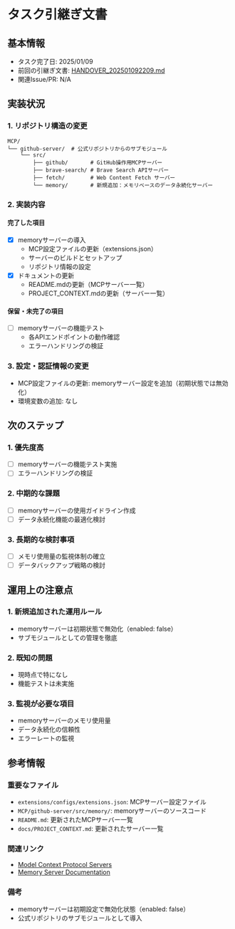 # タスク引継ぎ文書

## 基本情報

- タスク完了日: 2025/01/09
- 前回の引継ぎ文書: [HANDOVER_202501092209.md](archive/HANDOVER_202501092209.md)
- 関連Issue/PR: N/A

## 実装状況

### 1. リポジトリ構造の変更

```
MCP/
└── github-server/  # 公式リポジトリからのサブモジュール
    └── src/
        ├── github/       # GitHub操作用MCPサーバー
        ├── brave-search/ # Brave Search APIサーバー
        ├── fetch/        # Web Content Fetch サーバー
        └── memory/       # 新規追加：メモリベースのデータ永続化サーバー
```

### 2. 実装内容

#### 完了した項目

- [x] memoryサーバーの導入
  - MCP設定ファイルの更新（extensions.json）
  - サーバーのビルドとセットアップ
  - リポジトリ情報の設定
- [x] ドキュメントの更新
  - README.mdの更新（MCPサーバー一覧）
  - PROJECT_CONTEXT.mdの更新（サーバー一覧）

#### 保留・未完了の項目

- [ ] memoryサーバーの機能テスト
  - 各APIエンドポイントの動作確認
  - エラーハンドリングの検証

### 3. 設定・認証情報の変更

- MCP設定ファイルの更新: memoryサーバー設定を追加（初期状態では無効化）
- 環境変数の追加: なし

## 次のステップ

### 1. 優先度高

- [ ] memoryサーバーの機能テスト実施
- [ ] エラーハンドリングの検証

### 2. 中期的な課題

- [ ] memoryサーバーの使用ガイドライン作成
- [ ] データ永続化機能の最適化検討

### 3. 長期的な検討事項

- [ ] メモリ使用量の監視体制の確立
- [ ] データバックアップ戦略の検討

## 運用上の注意点

### 1. 新規追加された運用ルール

- memoryサーバーは初期状態で無効化（enabled: false）
- サブモジュールとしての管理を徹底

### 2. 既知の問題

- 現時点で特になし
- 機能テストは未実施

### 3. 監視が必要な項目

- memoryサーバーのメモリ使用量
- データ永続化の信頼性
- エラーレートの監視

## 参考情報

### 重要なファイル

- `extensions/configs/extensions.json`: MCPサーバー設定ファイル
- `MCP/github-server/src/memory/`: memoryサーバーのソースコード
- `README.md`: 更新されたMCPサーバー一覧
- `docs/PROJECT_CONTEXT.md`: 更新されたサーバー一覧

### 関連リンク

- [Model Context Protocol Servers](https://github.com/modelcontextprotocol/servers)
- [Memory Server Documentation](https://github.com/modelcontextprotocol/servers/tree/main/src/memory)

### 備考

- memoryサーバーは初期設定で無効化状態（enabled: false）
- 公式リポジトリのサブモジュールとして導入
